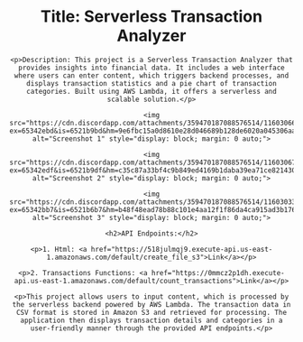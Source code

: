 <div style="text-align: center;">
    <h1>Title: Serverless Transaction Analyzer</h1>

    <p>Description: This project is a Serverless Transaction Analyzer that provides insights into financial data. It includes a web interface where users can enter content, which triggers backend processes, and displays transaction statistics and a pie chart of transaction categories. Built using AWS Lambda, it offers a serverless and scalable solution.</p>
    
    <img src="https://cdn.discordapp.com/attachments/359470187088576514/1160306610422431744/image.png?ex=65342ebd&is=6521b9bd&hm=9e6fbc15a0d8610e28d046689b128de6020a045306aa66758b9f11cd0d6bc748" alt="Screenshot 1" style="display: block; margin: 0 auto;">
    
    <img src="https://cdn.discordapp.com/attachments/359470187088576514/1160306754266083379/image.png?ex=65342edf&is=6521b9df&hm=c35c87a33bf4c9b849ed4169b1daba39ea71ce821430d3c71fbdb076223ad5e7" alt="Screenshot 2" style="display: block; margin: 0 auto;">
    
    <img src="https://cdn.discordapp.com/attachments/359470187088576514/1160303365503340594/image.png?ex=65342bb7&is=6521b6b7&hm=b48f48ead78b88c101e4aa12f1f86da4ca915ad3b176e792d0b49cc119b7a055" alt="Screenshot 3" style="display: block; margin: 0 auto;">

    <h2>API Endpoints:</h2>
    
    <p>1. Html: <a href="https://518julmqj9.execute-api.us-east-1.amazonaws.com/default/create_file_s3">Link</a></p>
    
    <p>2. Transactions Functions: <a href="https://0mmcz2p1dh.execute-api.us-east-1.amazonaws.com/default/count_transactions">Link</a></p>

    <p>This project allows users to input content, which is processed by the serverless backend powered by AWS Lambda. The transaction data in CSV format is stored in Amazon S3 and retrieved for processing. The application then displays transaction details and categories in a user-friendly manner through the provided API endpoints.</p>
</div>
